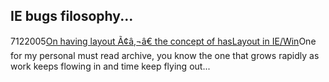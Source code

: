 <article><h1>IE bugs filosophy...</h1><time><span class="day">7</span><span class="month">12</span><span class="year">2005</span></time><a href="http://www.satzansatz.de/cssd/onhavinglayout.html">On having layout Ã¢â‚¬â€ the concept of hasLayout in IE/Win</a>One for my personal must read archive, you know the one that grows rapidly as work keeps flowing in and time keep flying out...</article>
